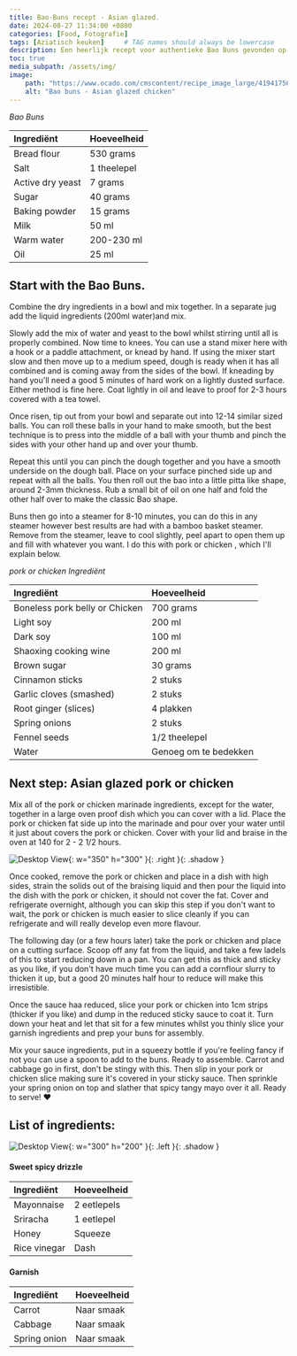 ```yaml
---
title: Bao-Buns recept - Asian glazed.
date: 2024-08-27 11:34:00 +0800
categories: [Food, Fotografie]
tags: [Aziatisch keuken]     # TAG names should always be lowercase
description: Een heerlijk recept voor authentieke Bao Buns gevonden op Reddit! - This is a discription on how to make the Bao buns easy & authentic recipie described in a step to by process. Enjoy! 
toc: true
media_subpath: /assets/img/
image:
    path: "https://www.ocado.com/cmscontent/recipe_image_large/41941756.jpg?dXmq"
    alt: "Bao buns - Asian glazed chicken"
---
```


_Bao Buns_

| Ingrediënt           | Hoeveelheid       |
| :------------------- | :---------------- |
| Bread flour          | 530 grams         |
| Salt                 | 1 theelepel       |
| Active dry yeast     | 7 grams           |
| Sugar                | 40 grams          |
| Baking powder        | 15 grams          |
| Milk                 | 50 ml             |
| Warm water           | 200-230 ml        |
| Oil                  | 25 ml             |

## Start with the Bao Buns.
Combine the dry ingredients in a bowl and mix together. In a separate jug add the liquid ingredients (200ml water)and mix.

Slowly add the mix of water and yeast to the bowl whilst stirring until all is properly combined. Now time to knees. You can use a stand mixer here with a hook or a paddle attachment, or knead by hand. If using the mixer start slow and then move up to a medium speed, dough is ready when it has all combined and is coming away from the sides of the bowl. If kneading by hand you'll need a good 5 minutes of hard work on a lightly dusted surface. Either method is fine here. Coat lightly in oil and leave to proof for 2-3 hours covered with a tea towel.

Once risen, tip out from your bowl and separate out into 12-14 similar sized balls. You can roll these balls in your hand to make smooth, but the best technique is to press into the middle of a ball with your thumb and pinch the sides with your other hand up and over your thumb. 

Repeat this until you can pinch the dough together and you have a smooth underside on the dough ball. Place on your surface pinched side up and repeat with all the balls. You then roll out the bao into a little pitta like shape, around 2-3mm thickness. Rub a small bit of oil on one half and fold the other half over to make the classic Bao shape.

Buns then go into a steamer for 8-10 minutes, you can do this in any steamer however best results are had with a bamboo basket steamer.
Remove from the steamer, leave to cool slightly, peel apart to open them up and fill with whatever you want. I do this with pork or chicken , which I'll explain below.

_pork or chicken Ingrediënt_

| Ingrediënt             | Hoeveelheid       |
| :--------------------- | :---------------- |
| Boneless pork belly  or Chicken    | 700 grams         |
| Light soy              | 200 ml            |
| Dark soy               | 100 ml            |
| Shaoxing cooking wine  | 200 ml            |
| Brown sugar            | 30 grams          |
| Cinnamon sticks        | 2 stuks           |
| Garlic cloves (smashed)| 2 stuks           |
| Root ginger (slices)   | 4 plakken         |
| Spring onions          | 2 stuks           |
| Fennel seeds           | 1/2 theelepel     |
| Water                  | Genoeg om te bedekken |

## Next step: Asian glazed pork or chicken 
Mix all of the pork or chicken marinade ingredients, except for the water, together in a large oven proof dish which you can cover with a lid. Place the pork or chicken fat side up into the marinade and pour over your water until it just about covers the pork or chicken. Cover with your lid and braise in the oven at 140 for 2 - 2 1/2 hours. 

![Desktop View](https://www.kitchensanctuary.com/wp-content/uploads/2019/07/Gua-Bao-Buns-Pork-Belly-tall2-7243.webp){: w="350" h="300" }{: .right }{: .shadow }

Once cooked, remove the pork  or chicken  and place in a dish with high sides, strain the solids out of the braising liquid and then pour the liquid into the dish with the pork or chicken, it should not cover the fat. Cover and refrigerate overnight, although you can skip this step if you don't want to wait, the pork or chicken is much easier to slice cleanly if you can refrigerate and will really develop even more flavour.

The following day (or a few hours later) take the pork or chicken and place on a cutting surface. Scoop off any fat from the liquid, and take a few ladels of this to start reducing down in a pan. You can get this as thick and sticky as you like, if you don't have much time you can add a cornflour slurry to thicken it up, but a good 20 minutes half hour to reduce will make this irresistible.

Once the sauce haa reduced, slice your pork or chicken  into 1cm strips (thicker if you like) and dump in the reduced sticky sauce to coat it. Turn down your heat and let that sit for a few minutes whilst you thinly slice your garnish ingredients and prep your buns for assembly.

Mix your sauce ingredients, put in a squeezy bottle if you're feeling fancy if not you can use a spoon to add to the buns.
Ready to assemble. Carrot and cabbage go in first, don't be stingy with this. Then slip in your pork or chicken  slice making sure it's covered in your sticky sauce. Then sprinkle your spring onion on top and slather that spicy tangy mayo over it all. Ready to serve! ❤️ 

## List of ingredients:  


![Desktop View](https://rookplankje.nl/wp-content/uploads/2022/02/Sfeerbeeld_Sebra_Forged_Aziatisch_Hakmes.jpg){: w="300" h="200" }{: .left }{: .shadow }

#### Sweet spicy drizzle 

| Ingrediënt        | Hoeveelheid       |
| :---------------- | :---------------- |
| Mayonnaise        | 2 eetlepels       |
| Sriracha          | 1 eetlepel        |
| Honey             | Squeeze           |
| Rice vinegar      | Dash              |


#### Garnish

| Ingrediënt        | Hoeveelheid       |
| :---------------- | :---------------- |
| Carrot            | Naar smaak        |
| Cabbage           | Naar smaak        |
| Spring onion      | Naar smaak        |


